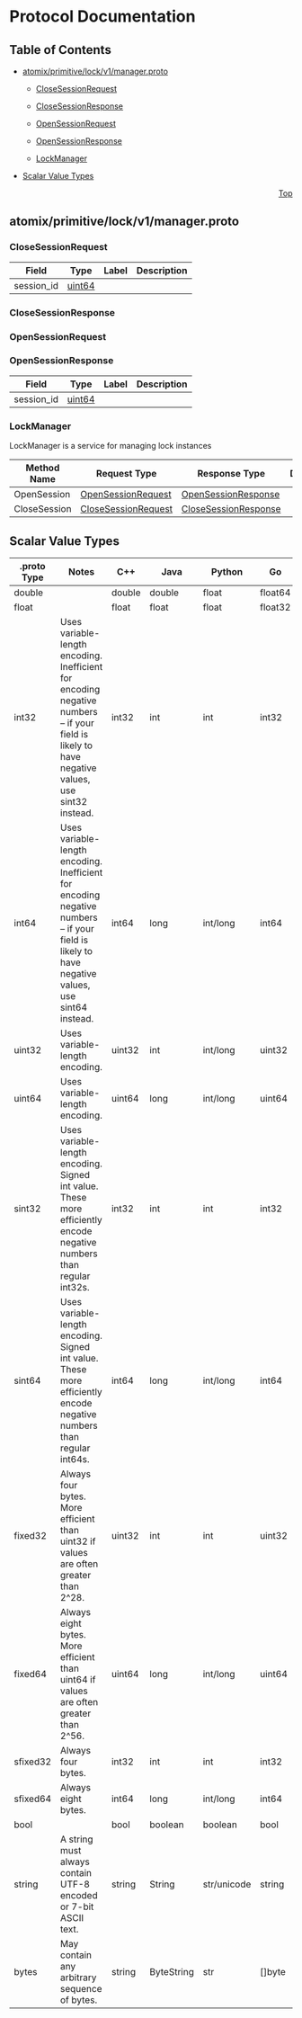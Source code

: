 # Protocol Documentation
<a name="top"></a>

## Table of Contents

- [atomix/primitive/lock/v1/manager.proto](#atomix/primitive/lock/v1/manager.proto)
    - [CloseSessionRequest](#atomix.primitive.lock.v1.CloseSessionRequest)
    - [CloseSessionResponse](#atomix.primitive.lock.v1.CloseSessionResponse)
    - [OpenSessionRequest](#atomix.primitive.lock.v1.OpenSessionRequest)
    - [OpenSessionResponse](#atomix.primitive.lock.v1.OpenSessionResponse)
  
    - [LockManager](#atomix.primitive.lock.v1.LockManager)
  
- [Scalar Value Types](#scalar-value-types)



<a name="atomix/primitive/lock/v1/manager.proto"></a>
<p align="right"><a href="#top">Top</a></p>

## atomix/primitive/lock/v1/manager.proto



<a name="atomix.primitive.lock.v1.CloseSessionRequest"></a>

### CloseSessionRequest



| Field | Type | Label | Description |
| ----- | ---- | ----- | ----------- |
| session_id | [uint64](#uint64) |  |  |






<a name="atomix.primitive.lock.v1.CloseSessionResponse"></a>

### CloseSessionResponse







<a name="atomix.primitive.lock.v1.OpenSessionRequest"></a>

### OpenSessionRequest







<a name="atomix.primitive.lock.v1.OpenSessionResponse"></a>

### OpenSessionResponse



| Field | Type | Label | Description |
| ----- | ---- | ----- | ----------- |
| session_id | [uint64](#uint64) |  |  |





 

 

 


<a name="atomix.primitive.lock.v1.LockManager"></a>

### LockManager
LockManager is a service for managing lock instances

| Method Name | Request Type | Response Type | Description |
| ----------- | ------------ | ------------- | ------------|
| OpenSession | [OpenSessionRequest](#atomix.primitive.lock.v1.OpenSessionRequest) | [OpenSessionResponse](#atomix.primitive.lock.v1.OpenSessionResponse) |  |
| CloseSession | [CloseSessionRequest](#atomix.primitive.lock.v1.CloseSessionRequest) | [CloseSessionResponse](#atomix.primitive.lock.v1.CloseSessionResponse) |  |

 



## Scalar Value Types

| .proto Type | Notes | C++ | Java | Python | Go | C# | PHP | Ruby |
| ----------- | ----- | --- | ---- | ------ | -- | -- | --- | ---- |
| <a name="double" /> double |  | double | double | float | float64 | double | float | Float |
| <a name="float" /> float |  | float | float | float | float32 | float | float | Float |
| <a name="int32" /> int32 | Uses variable-length encoding. Inefficient for encoding negative numbers – if your field is likely to have negative values, use sint32 instead. | int32 | int | int | int32 | int | integer | Bignum or Fixnum (as required) |
| <a name="int64" /> int64 | Uses variable-length encoding. Inefficient for encoding negative numbers – if your field is likely to have negative values, use sint64 instead. | int64 | long | int/long | int64 | long | integer/string | Bignum |
| <a name="uint32" /> uint32 | Uses variable-length encoding. | uint32 | int | int/long | uint32 | uint | integer | Bignum or Fixnum (as required) |
| <a name="uint64" /> uint64 | Uses variable-length encoding. | uint64 | long | int/long | uint64 | ulong | integer/string | Bignum or Fixnum (as required) |
| <a name="sint32" /> sint32 | Uses variable-length encoding. Signed int value. These more efficiently encode negative numbers than regular int32s. | int32 | int | int | int32 | int | integer | Bignum or Fixnum (as required) |
| <a name="sint64" /> sint64 | Uses variable-length encoding. Signed int value. These more efficiently encode negative numbers than regular int64s. | int64 | long | int/long | int64 | long | integer/string | Bignum |
| <a name="fixed32" /> fixed32 | Always four bytes. More efficient than uint32 if values are often greater than 2^28. | uint32 | int | int | uint32 | uint | integer | Bignum or Fixnum (as required) |
| <a name="fixed64" /> fixed64 | Always eight bytes. More efficient than uint64 if values are often greater than 2^56. | uint64 | long | int/long | uint64 | ulong | integer/string | Bignum |
| <a name="sfixed32" /> sfixed32 | Always four bytes. | int32 | int | int | int32 | int | integer | Bignum or Fixnum (as required) |
| <a name="sfixed64" /> sfixed64 | Always eight bytes. | int64 | long | int/long | int64 | long | integer/string | Bignum |
| <a name="bool" /> bool |  | bool | boolean | boolean | bool | bool | boolean | TrueClass/FalseClass |
| <a name="string" /> string | A string must always contain UTF-8 encoded or 7-bit ASCII text. | string | String | str/unicode | string | string | string | String (UTF-8) |
| <a name="bytes" /> bytes | May contain any arbitrary sequence of bytes. | string | ByteString | str | []byte | ByteString | string | String (ASCII-8BIT) |

